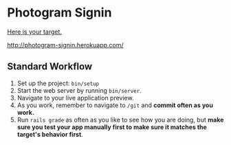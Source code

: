 # Photogram Signin

[Here is your target.](http://photogram-signin.herokuapp.com/sign_in)

http://photogram-signin.herokuapp.com/

## Standard Workflow

 1. Set up the project: `bin/setup`
 1. Start the web server by running `bin/server`.
 1. Navigate to your live application preview.
 1. As you work, remember to navigate to `/git` and **commit often as you work.**
 1. Run `rails grade` as often as you like to see how you are doing, but **make sure you test your app manually first to make sure it matches the target's behavior first**.

